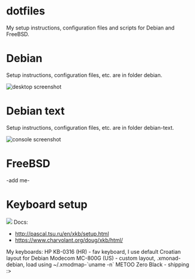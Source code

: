 # dotfiles
My setup instructions, configuration files and scripts for Debian and FreeBSD.

# Debian
Setup instructions, configuration files, etc. are in folder debian.

![desktop screenshot](https://i.imgur.com/nTzaSuo.png)

# Debian text
Setup instructions, configuration files, etc. are in folder debian-text.

![console screenshot](https://i.imgur.com/1KwYS5y.png)

# FreeBSD
-add me-

# Keyboard setup
![](https://www.charvolant.org/doug/xkb/html/img3.png)
Docs: 
- http://pascal.tsu.ru/en/xkb/setup.html
- https://www.charvolant.org/doug/xkb/html/

My keyboards:
HP KB-0316 (HR) - fav keyboard, I use default Croatian layout for Debian
Modecom MC-800G (US) - custom layout, .xmonad-debian, load using ~/.xmodmap-\`uname -n\`
METOO Zero Black - shipping :>
